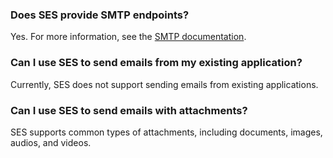 [](id:que1) 

### Does SES provide SMTP endpoints?
Yes. For more information, see the [SMTP documentation](https://intl.cloud.tencent.com/document/product/1084/44458).

[](id:que2) 
### Can I use SES to send emails from my existing application?
Currently, SES does not support sending emails from existing applications.

[](id:que3) 
### Can I use SES to send emails with attachments?
SES supports common types of attachments, including documents, images, audios, and videos.

